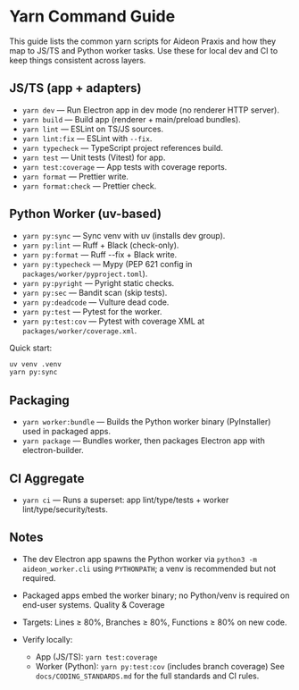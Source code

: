 # Yarn Command Guide

This guide lists the common yarn scripts for Aideon Praxis and how they map to JS/TS and Python
worker tasks. Use these for local dev and CI to keep things consistent across layers.

## JS/TS (app + adapters)

- `yarn dev` — Run Electron app in dev mode (no renderer HTTP server).
- `yarn build` — Build app (renderer + main/preload bundles).
- `yarn lint` — ESLint on TS/JS sources.
- `yarn lint:fix` — ESLint with `--fix`.
- `yarn typecheck` — TypeScript project references build.
- `yarn test` — Unit tests (Vitest) for app.
- `yarn test:coverage` — App tests with coverage reports.
- `yarn format` — Prettier write.
- `yarn format:check` — Prettier check.

## Python Worker (uv-based)

- `yarn py:sync` — Sync venv with uv (installs dev group).
- `yarn py:lint` — Ruff + Black (check-only).
- `yarn py:format` — Ruff --fix + Black write.
- `yarn py:typecheck` — Mypy (PEP 621 config in `packages/worker/pyproject.toml`).
- `yarn py:pyright` — Pyright static checks.
- `yarn py:sec` — Bandit scan (skip tests).
- `yarn py:deadcode` — Vulture dead code.
- `yarn py:test` — Pytest for the worker.
- `yarn py:test:cov` — Pytest with coverage XML at `packages/worker/coverage.xml`.

Quick start:

```bash
uv venv .venv
yarn py:sync
```

## Packaging

- `yarn worker:bundle` — Builds the Python worker binary (PyInstaller) used in packaged apps.
- `yarn package` — Bundles worker, then packages Electron app with electron-builder.

## CI Aggregate

- `yarn ci` — Runs a superset: app lint/type/tests + worker lint/type/security/tests.

## Notes

- The dev Electron app spawns the Python worker via `python3 -m aideon_worker.cli` using
  `PYTHONPATH`; a venv is recommended but not required.
- Packaged apps embed the worker binary; no Python/venv is required on end-user systems.
  Quality & Coverage

- Targets: Lines ≥ 80%, Branches ≥ 80%, Functions ≥ 80% on new code.
- Verify locally:
  - App (JS/TS): `yarn test:coverage`
  - Worker (Python): `yarn py:test:cov` (includes branch coverage)
    See `docs/CODING_STANDARDS.md` for the full standards and CI rules.
